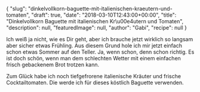 {
    "slug": "dinkelvollkorn-baguette-mit-italienischen-kraeutern-und-tomaten",
    "draft": true,
    "date": "2018-03-10T12:43:00+00:00",
    "title": "Dinkelvollkorn Baguette mit italienischen Kr\u00e4utern und Tomaten",
    "description": null,
    "featuredImage": null,
    "author": "Gabi",
    "recipe": null
}

Ich weiß ja nicht, wie es Dir geht, aber ich brauche jetzt wirklich so langsam aber sicher etwas Frühling. Aus diesem Grund hole ich mir jetzt einfach schon etwas Sommer auf den Teller. Ja, wenn schon, denn schon richtig. Es ist doch schön, wenn man dem schlechten Wetter mit einem einfachen frisch gebackenem Brot trotzen kann.


Zum Glück habe ich noch tiefgefrorene italienische Kräuter und frische Cocktailtomaten. Die werde ich für dieses köstlich Baguette verwenden.